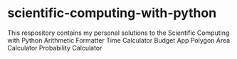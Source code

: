 # scientific-computing-with-python
This respository contains my personal solutions to the Scientific Computing with Python
Arithmetic Formatter
Time Calculator
Budget App
Polygon Area Calculator
Probability Calculator
